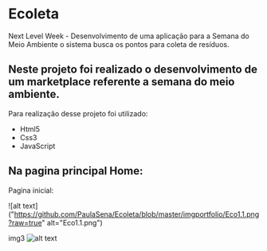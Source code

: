 # Ecoleta
Next Level Week - Desenvolvimento de uma aplicação para a Semana do Meio Ambiente o sistema busca os pontos para coleta de resíduos.  

## Neste projeto foi realizado o desenvolvimento de um marketplace referente a semana do meio ambiente.

 Para realização desse projeto foi utilizado:

  - Html5  <br>
  - Css3 <br>
  - JavaScript <br>

## Na pagina principal Home:

Pagina inicial: 

![alt text]("https://github.com/PaulaSena/Ecoleta/blob/master/imgportfolio/Eco1.1.png?raw=true" alt="Eco1.1.png")



img3
![alt text]("https://raw.githubusercontent.com/PaulaSena/Ecoleta/master/imgportfolio/Eco1.1.png")
